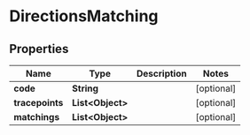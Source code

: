 

# DirectionsMatching

## Properties

Name | Type | Description | Notes
------------ | ------------- | ------------- | -------------
**code** | **String** |  |  [optional]
**tracepoints** | **List&lt;Object&gt;** |  |  [optional]
**matchings** | **List&lt;Object&gt;** |  |  [optional]



